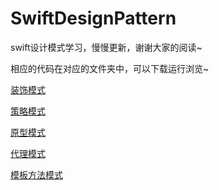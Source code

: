 # SwiftDesignPattern
swift设计模式学习，慢慢更新，谢谢大家的阅读~

相应的代码在对应的文件夹中，可以下载运行浏览~

[装饰模式](/Decorator)

[策略模式](/Strategy)

[原型模式](/Prototype)

[代理模式](/Proxy)

[模板方法模式](/TemplateMethod)